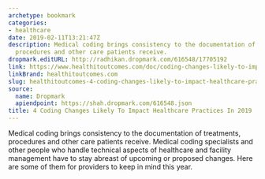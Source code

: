 ```yaml
---
archetype: bookmark
categories:
- healthcare
date: 2019-02-11T13:21:47Z
description: Medical coding brings consistency to the documentation of treatments,
  procedures and other care patients receive.
dropmark.editURL: http://radhikan.dropmark.com/616548/17705192
link: https://www.healthitoutcomes.com/doc/coding-changes-likely-to-impact-healthcare-practices-in-0001
linkBrand: healthitoutcomes.com
slug: healthitoutcomes-4-coding-changes-likely-to-impact-healthcare-practices-in-2019
source:
  name: Dropmark
  apiendpoint: https://shah.dropmark.com/616548.json
title: 4 Coding Changes Likely To Impact Healthcare Practices In 2019
---
```

Medical coding brings consistency to the documentation of treatments, procedures and other care patients receive. Medical coding specialists and other people who handle technical aspects of healthcare and facility management have to stay abreast of upcoming or proposed changes. Here are some of them for providers to keep in mind this year.

